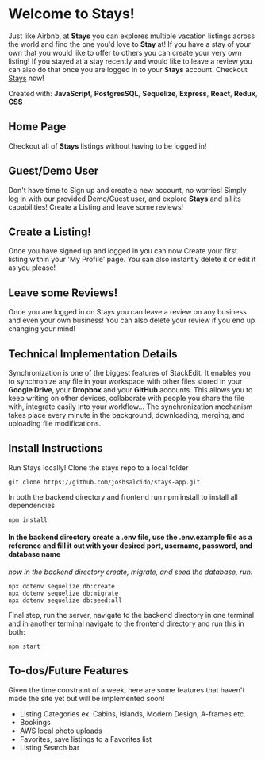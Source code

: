 # Welcome to Stays!

Just like Airbnb, at **Stays** you can explores multiple vacation listings across the world and find the one you'd love to  **Stay** at! If you have a stay of your own that you would like to offer to others you can create your very own listing! If you stayed at a stay recently and would like to leave a review you can also do that once you are logged in to your **Stays** account. Checkout [Stays](https://stays-app.herokuapp.com/) now!

Created with: **JavaScript**, **PostgresSQL**, **Sequelize**, **Express**, **React**, **Redux**, **CSS**


## Home Page

Checkout all of **Stays** listings without having to be logged in!


## Guest/Demo User

Don't have time to Sign up and create a new account, no worries! Simply log in with our provided Demo/Guest user, and explore **Stays** and all its capabilities! Create a Listing and leave some reviews!

## Create a Listing!

Once you have signed up and logged in you can now Create your first listing within your 'My Profile' page. You can also instantly delete it or edit it as you please!

## Leave some Reviews!

Once you are logged in on Stays you can leave a review on any business and even your own business! You can also delete your review if you end up changing your mind!

## Technical Implementation Details

Synchronization is one of the biggest features of StackEdit. It enables you to synchronize any file in your workspace with other files stored in your **Google Drive**, your **Dropbox** and your **GitHub** accounts. This allows you to keep writing on other devices, collaborate with people you share the file with, integrate easily into your workflow... The synchronization mechanism takes place every minute in the background, downloading, merging, and uploading file modifications.

## Install Instructions

Run Stays locally! Clone the stays repo to a local folder

    git clone https://github.com/joshsalcido/stays-app.git

In both the backend directory and frontend run npm install to install all dependencies

    npm install

#### In the backend directory create a .env file, use the .env.example file as a reference and fill it out with your desired port, username, password, and database name
*now in the backend directory create, migrate, and seed the database, run:*

    npx dotenv sequelize db:create
    npx dotenv sequelize db:migrate
    npx dotenv sequelize db:seed:all

Final step, run the server, navigate to the backend directory in one terminal and in another terminal navigate to the frontend directory and run this in both:

    npm start

## To-dos/Future Features

Given the time constraint of a week, here are some features that haven't made the site yet but will be implemented soon!

 - Listing Categories ex. Cabins, Islands, Modern Design, A-frames etc.
 - Bookings
 - AWS local photo uploads
 - Favorites, save listings to a Favorites list
 - Listing Search bar
